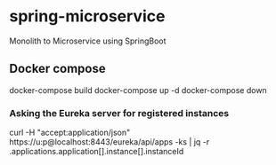 # spring-microservice
Monolith to Microservice using SpringBoot

## Docker compose

docker-compose build
docker-compose up -d
docker-compose down

### Asking the Eureka server for registered instances
curl -H "accept:application/json" https://u:p@localhost:8443/eureka/api/apps -ks | jq -r .applications.application[].instance[].instanceId
